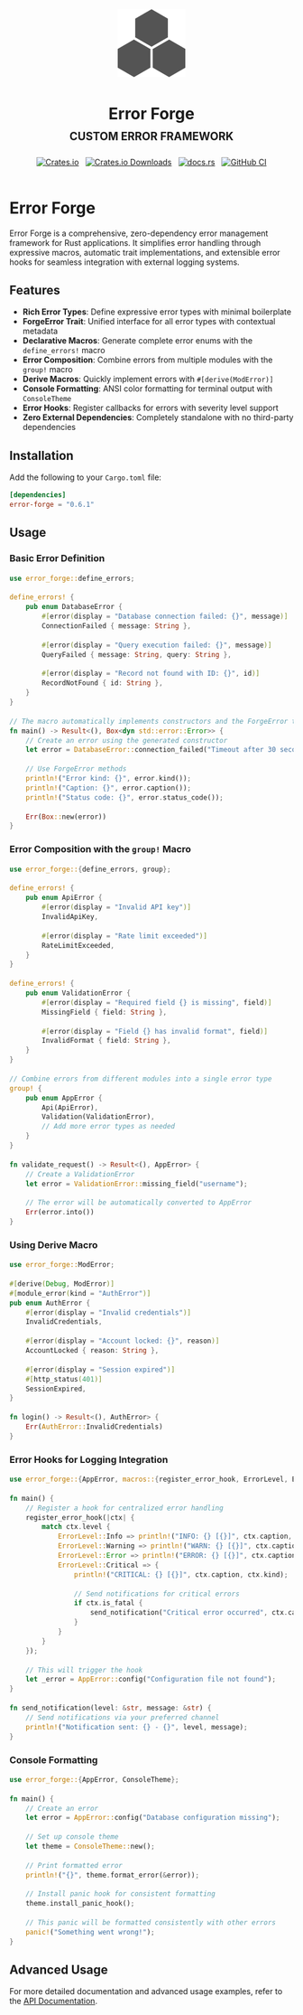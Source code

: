<div align="center">
   <img width="120px" height="auto" src="https://raw.githubusercontent.com/jamesgober/jamesgober/main/media/icons/hexagon-3.svg" alt="Triple Hexagon">
    <h1>
        <strong>Error Forge</strong>
        <sup><br><sub>CUSTOM ERROR FRAMEWORK</sub><br></sup>
    </h1>
        <a href="https://crates.io/crates/error-forge" alt="Error-Protocol on Crates.io"><img alt="Crates.io" src="https://img.shields.io/crates/v/error-forge"></a>
        <span>&nbsp;</span>
        <a href="https://crates.io/crates/error-forge" alt="Download Error-Forge"><img alt="Crates.io Downloads" src="https://img.shields.io/crates/d/error-forge?color=%230099ff"></a>
        <span>&nbsp;</span>
        <a href="https://docs.rs/error-forge" title="Error-Forge Documentation"><img alt="docs.rs" src="https://img.shields.io/docsrs/error-forge"></a>
        <span>&nbsp;</span>
        <a href="https://github.com/jamesgober/error-forge/actions"><img alt="GitHub CI" src="https://github.com/jamesgober/error-forge/actions/workflows/ci.yml/badge.svg"></a>
</div>
<br>

# Error Forge

Error Forge is a comprehensive, zero-dependency error management framework for Rust applications. It simplifies error handling through expressive macros, automatic trait implementations, and extensible error hooks for seamless integration with external logging systems.

## Features

- **Rich Error Types**: Define expressive error types with minimal boilerplate
- **ForgeError Trait**: Unified interface for all error types with contextual metadata
- **Declarative Macros**: Generate complete error enums with the `define_errors!` macro
- **Error Composition**: Combine errors from multiple modules with the `group!` macro
- **Derive Macros**: Quickly implement errors with `#[derive(ModError)]`
- **Console Formatting**: ANSI color formatting for terminal output with `ConsoleTheme`
- **Error Hooks**: Register callbacks for errors with severity level support
- **Zero External Dependencies**: Completely standalone with no third-party dependencies

## Installation

Add the following to your `Cargo.toml` file:

```toml
[dependencies]
error-forge = "0.6.1"
```

## Usage

### Basic Error Definition

```rust
use error_forge::define_errors;

define_errors! {
    pub enum DatabaseError {
        #[error(display = "Database connection failed: {}", message)]
        ConnectionFailed { message: String },
        
        #[error(display = "Query execution failed: {}", message)]
        QueryFailed { message: String, query: String },
        
        #[error(display = "Record not found with ID: {}", id)]
        RecordNotFound { id: String },
    }
}

// The macro automatically implements constructors and the ForgeError trait
fn main() -> Result<(), Box<dyn std::error::Error>> {
    // Create an error using the generated constructor
    let error = DatabaseError::connection_failed("Timeout after 30 seconds");
    
    // Use ForgeError methods
    println!("Error kind: {}", error.kind());
    println!("Caption: {}", error.caption());
    println!("Status code: {}", error.status_code());
    
    Err(Box::new(error))
}
```

### Error Composition with the `group!` Macro

```rust
use error_forge::{define_errors, group};

define_errors! {
    pub enum ApiError {
        #[error(display = "Invalid API key")]
        InvalidApiKey,
        
        #[error(display = "Rate limit exceeded")]
        RateLimitExceeded,
    }
}

define_errors! {
    pub enum ValidationError {
        #[error(display = "Required field {} is missing", field)]
        MissingField { field: String },
        
        #[error(display = "Field {} has invalid format", field)]
        InvalidFormat { field: String },
    }
}

// Combine errors from different modules into a single error type
group! {
    pub enum AppError {
        Api(ApiError),
        Validation(ValidationError),
        // Add more error types as needed
    }
}

fn validate_request() -> Result<(), AppError> {
    // Create a ValidationError
    let error = ValidationError::missing_field("username");
    
    // The error will be automatically converted to AppError
    Err(error.into())
}
```

### Using Derive Macro

```rust
use error_forge::ModError;

#[derive(Debug, ModError)]
#[module_error(kind = "AuthError")]
pub enum AuthError {
    #[error(display = "Invalid credentials")]
    InvalidCredentials,
    
    #[error(display = "Account locked: {}", reason)]
    AccountLocked { reason: String },
    
    #[error(display = "Session expired")]
    #[http_status(401)]
    SessionExpired,
}

fn login() -> Result<(), AuthError> {
    Err(AuthError::InvalidCredentials)
}
```

### Error Hooks for Logging Integration

```rust
use error_forge::{AppError, macros::{register_error_hook, ErrorLevel, ErrorContext}};

fn main() {
    // Register a hook for centralized error handling
    register_error_hook(|ctx| {
        match ctx.level {
            ErrorLevel::Info => println!("INFO: {} [{}]", ctx.caption, ctx.kind),
            ErrorLevel::Warning => println!("WARN: {} [{}]", ctx.caption, ctx.kind),
            ErrorLevel::Error => println!("ERROR: {} [{}]", ctx.caption, ctx.kind),
            ErrorLevel::Critical => {
                println!("CRITICAL: {} [{}]", ctx.caption, ctx.kind);
                
                // Send notifications for critical errors
                if ctx.is_fatal {
                    send_notification("Critical error occurred", ctx.caption);
                }
            }
        }
    });
    
    // This will trigger the hook
    let _error = AppError::config("Configuration file not found");
}

fn send_notification(level: &str, message: &str) {
    // Send notifications via your preferred channel
    println!("Notification sent: {} - {}", level, message);
}
```

### Console Formatting

```rust
use error_forge::{AppError, ConsoleTheme};

fn main() {
    // Create an error
    let error = AppError::config("Database configuration missing");
    
    // Set up console theme
    let theme = ConsoleTheme::new();
    
    // Print formatted error
    println!("{}", theme.format_error(&error));
    
    // Install panic hook for consistent formatting
    theme.install_panic_hook();
    
    // This panic will be formatted consistently with other errors
    panic!("Something went wrong!");
}
```

## Advanced Usage

For more detailed documentation and advanced usage examples, refer to the [API Documentation](docs/API.md).